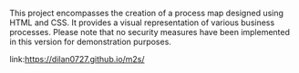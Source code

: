 This project encompasses the creation of a process map designed using HTML and CSS. 
It provides a visual representation of various business processes. Please note that 
no security measures have been implemented in this version for demonstration purposes.

link:https://dilan0727.github.io/m2s/
